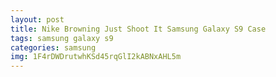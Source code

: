 ```yaml
---
layout: post
title: Nike Browning Just Shoot It Samsung Galaxy S9 Case
tags: samsung galaxy s9
categories: samsung
img: 1F4rDWDrutwhKSd45rqGlI2kABNxAHL5m
---
```

